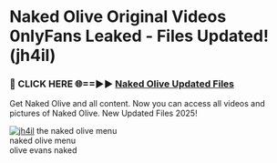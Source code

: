 # Naked Olive Original Videos 0nlyFans Leaked - Files Updated! (jh4il)

<h3>🔴 CLICK HERE 🌐==►► <a href="https://tinyurl.com/yckcrads" rel="nofollow">Naked Olive Updated Files</a></h3>

Get Naked Olive and all content. Now you can access all videos and pictures of Naked Olive. New Updated Files 2025!

[![jh4il](https://i.imgur.com/hpKpOFt.gif)](https://tinyurl.com/yckcrads)
the naked olive menu<br>
naked olive menu<br>
olive evans naked